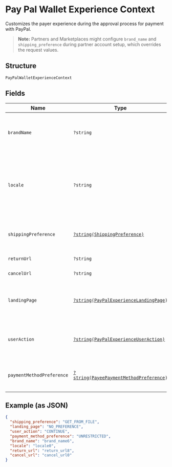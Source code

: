 
# Pay Pal Wallet Experience Context

Customizes the payer experience during the approval process for payment with PayPal.<blockquote><strong>Note:</strong> Partners and Marketplaces might configure <code>brand_name</code> and <code>shipping_preference</code> during partner account setup, which overrides the request values.</blockquote>

## Structure

`PayPalWalletExperienceContext`

## Fields

| Name | Type | Tags | Description | Getter | Setter |
|  --- | --- | --- | --- | --- | --- |
| `brandName` | `?string` | Optional | The label that overrides the business name in the PayPal account on the PayPal site. The pattern is defined by an external party and supports Unicode.<br>**Constraints**: *Minimum Length*: `1`, *Maximum Length*: `127`, *Pattern*: `^.*$` | getBrandName(): ?string | setBrandName(?string brandName): void |
| `locale` | `?string` | Optional | The [language tag](https://tools.ietf.org/html/bcp47#section-2) for the language in which to localize the error-related strings, such as messages, issues, and suggested actions. The tag is made up of the [ISO 639-2 language code](https://www.loc.gov/standards/iso639-2/php/code_list.php), the optional [ISO-15924 script tag](https://www.unicode.org/iso15924/codelists.html), and the [ISO-3166 alpha-2 country code](/api/rest/reference/country-codes/) or [M49 region code](https://unstats.un.org/unsd/methodology/m49/).<br>**Constraints**: *Minimum Length*: `2`, *Maximum Length*: `10`, *Pattern*: `^[a-z]{2}(?:-[A-Z][a-z]{3})?(?:-(?:[A-Z]{2}\|[0-9]{3}))?$` | getLocale(): ?string | setLocale(?string locale): void |
| `shippingPreference` | [`?string(ShippingPreference)`](../../doc/models/shipping-preference.md) | Optional | The location from which the shipping address is derived.<br>**Default**: `ShippingPreference::GET_FROM_FILE`<br>**Constraints**: *Minimum Length*: `1`, *Maximum Length*: `24`, *Pattern*: `^[A-Z_]+$` | getShippingPreference(): ?string | setShippingPreference(?string shippingPreference): void |
| `returnUrl` | `?string` | Optional | Describes the URL. | getReturnUrl(): ?string | setReturnUrl(?string returnUrl): void |
| `cancelUrl` | `?string` | Optional | Describes the URL. | getCancelUrl(): ?string | setCancelUrl(?string cancelUrl): void |
| `landingPage` | [`?string(PayPalExperienceLandingPage)`](../../doc/models/pay-pal-experience-landing-page.md) | Optional | The type of landing page to show on the PayPal site for customer checkout.<br>**Default**: `PayPalExperienceLandingPage::NO_PREFERENCE`<br>**Constraints**: *Minimum Length*: `1`, *Maximum Length*: `13`, *Pattern*: `^[0-9A-Z_]+$` | getLandingPage(): ?string | setLandingPage(?string landingPage): void |
| `userAction` | [`?string(PayPalExperienceUserAction)`](../../doc/models/pay-pal-experience-user-action.md) | Optional | Configures a <strong>Continue</strong> or <strong>Pay Now</strong> checkout flow.<br>**Default**: `PayPalExperienceUserAction::CONTINUE_`<br>**Constraints**: *Minimum Length*: `1`, *Maximum Length*: `8`, *Pattern*: `^[0-9A-Z_]+$` | getUserAction(): ?string | setUserAction(?string userAction): void |
| `paymentMethodPreference` | [`?string(PayeePaymentMethodPreference)`](../../doc/models/payee-payment-method-preference.md) | Optional | The merchant-preferred payment methods.<br>**Default**: `PayeePaymentMethodPreference::UNRESTRICTED`<br>**Constraints**: *Minimum Length*: `1`, *Maximum Length*: `255`, *Pattern*: `^[0-9A-Z_]+$` | getPaymentMethodPreference(): ?string | setPaymentMethodPreference(?string paymentMethodPreference): void |

## Example (as JSON)

```json
{
  "shipping_preference": "GET_FROM_FILE",
  "landing_page": "NO_PREFERENCE",
  "user_action": "CONTINUE",
  "payment_method_preference": "UNRESTRICTED",
  "brand_name": "brand_name6",
  "locale": "locale0",
  "return_url": "return_url8",
  "cancel_url": "cancel_url0"
}
```

